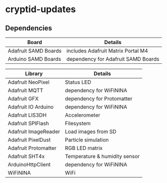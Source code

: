 # cryptid-updates

## Dependencies

Board | Details
---|---
Adafruit SAMD Boards | includes Adafruit Matrix Portal M4
Arduino SAMD Boards | dependency for Adafruit SAMD Boards

Library | Details
---|---
Adafruit NeoPixel | Status LED
Adafruit MQTT | dependency for WiFiNINA
Adafruit GFX | dependency for Protomatter
Adafruit IO Arduino | dependency for WiFiNINA
Adafruit LIS3DH | Accelerometer
Adafruit SPIFlash | Filesystem
Adafruit ImageReader | Load images from SD
Adafruit PixelDust | Particle simulation
Adafruit Protomatter | RGB LED matrix
Adafruit SHT4x | Temperature & humidity sensor
ArduinoHttpClient | dependency for WiFiNINA
WiFiNINA | WiFi
